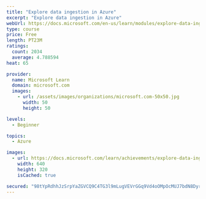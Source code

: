 ```yaml
---
title: "Explore data ingestion in Azure"
excerpt: "Explore data ingestion in Azure"
webUrl: https://docs.microsoft.com/en-us/learn/modules/explore-data-ingestion-azure/
type: course
price: Free
length: PT23M
ratings:
  count: 2034
  average: 4.788594
heat: 65

provider:
  name: Microsoft Learn
  domain: microsoft.com
  images:
    - url: /assets/images/organizations/microsoft.com-50x50.jpg
      width: 50
      height: 50

levels:
  - Beginner

topics:
  - Azure

images:
  - url: https://docs.microsoft.com/learn/achievements/explore-data-ingestion-azure-social.png
    width: 640
    height: 320
    isCached: true

secured: "98tYpRdhhJzSrpYaZGVCQ9C4TG3l9mLugVEVrGGq9Vd4oOMpOcMUJ7bdN8DyrxqhvjV/qo8RIb3Lyck/fF/1FW4Fh2Igj2sAMI7hJFhbVPExBG96xxVqT8SLahyUZqdBDZGAmCDBsYDlVuW7LGTjFdDzrDwNrpVjZaWImce4ZKElKefY9YV0PmOxywndsdUa9TZ+yoaIZ9hBMJ1JZCY2yne9F1FVuY5gEGj5iTdR0tpt2zWsnpbEDJ6M9wvhU8xI1Hmbg8+l1tTnjio1Qv7WwFvs0r4eytYOXNPSVugUaFyoNCZPkWqrA5WlLhRzewZxoXbWemJBuN1x6mHHK+E8wTWIGNFOZRdlXQiOMV91iqoH8FVfibDmJC+dG7wIYMxW6vW0wZRQ2zclJIcKafFnmIidoqRnFBwDbGbXlnZzDOw=;BwJbfkdIIhitxF8L7Sw3Zg=="
---
```


